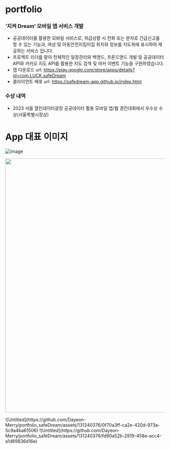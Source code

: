 # portfolio

### ‘지켜 Dream’ 모바일 앱 서비스 개발
 - 공공데이터를 활용한 모바일 서비스로, 위급상황 시 전화 또는 문자로 긴급신고를 할 수 있는 기능과, 여성 및 아동안전지킴이집 위치와 정보를 지도위에 표시하여 제공하는 서비스 입니다.
 - 프로젝트 리더를 맡아 전체적인 일정관리와 백앤드, 프론드앤드 개발 및 공공데이터 API와 카카오 지도 API를 활용한 지도 검색 및 마커 이벤트 기능을 구현하였습니다.
 - 앱 다운로드 url: https://play.google.com/store/apps/details?id=com.LUCK.safeDream
 - 클라이언트 배포 url: https://safedream-app.github.io/index.html
   
### 수상 내역
- 2023 서울 열린데이터광장 공공데이터 활용 모바일 앱/웹 경진대회에서 우수상 수상(서울특별시장상)


# App 대표 이미지
![image]([https://github.com/leeCodingStudio/Medimate/assets/115694780/fd90a52b-2919-458e-acc4-a1d89836d16e])
<p align="center"><img src='https://github.com/Dayeon-Merry/portfolio_safeDream/assets/131240376/fb8ff660-920d-4899-96ed-165b24f60821' width="800"></p>
![Untitled](https://github.com/Dayeon-Merry/portfolio_safeDream/assets/131240376/0f70a3ff-ca2e-420d-973a-5c9a4ba61506)
![Untitled](https://github.com/Dayeon-Merry/portfolio_safeDream/assets/131240376/fd90a52b-2919-458e-acc4-a1d89836d16e)

